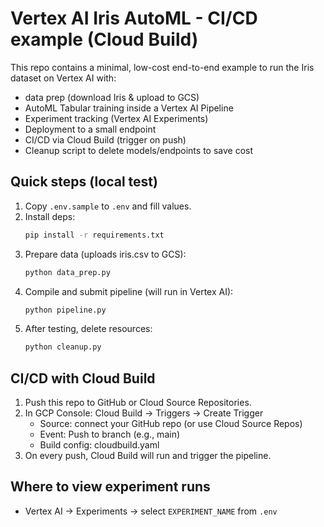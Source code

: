 # Vertex AI Iris AutoML - CI/CD example (Cloud Build)

This repo contains a minimal, low-cost end-to-end example to run the Iris dataset on Vertex AI with:
- data prep (download Iris & upload to GCS)
- AutoML Tabular training inside a Vertex AI Pipeline
- Experiment tracking (Vertex AI Experiments)
- Deployment to a small endpoint
- CI/CD via Cloud Build (trigger on push)
- Cleanup script to delete models/endpoints to save cost

## Quick steps (local test)
1. Copy `.env.sample` to `.env` and fill values.
2. Install deps:
   ```bash
   pip install -r requirements.txt
   ```
3. Prepare data (uploads iris.csv to GCS):
   ```bash
   python data_prep.py
   ```
4. Compile and submit pipeline (will run in Vertex AI):
   ```bash
   python pipeline.py
   ```
5. After testing, delete resources:
   ```bash
   python cleanup.py
   ```

## CI/CD with Cloud Build
1. Push this repo to GitHub or Cloud Source Repositories.
2. In GCP Console: Cloud Build → Triggers → Create Trigger
   - Source: connect your GitHub repo (or use Cloud Source Repos)
   - Event: Push to branch (e.g., main)
   - Build config: cloudbuild.yaml
3. On every push, Cloud Build will run and trigger the pipeline.

## Where to view experiment runs
- Vertex AI → Experiments → select `EXPERIMENT_NAME` from `.env`

